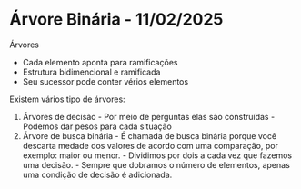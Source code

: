# Árvore Binária - 11/02/2025

Árvores
- Cada elemento aponta para ramificações
- Estrutura bidimencional e ramificada
- Seu sucessor pode conter vérios elementos

Existem vários tipo de árvores:
1. Árvores de decisão - Por meio de perguntas elas são construídas
                      - Podemos dar pesos para cada situação
2. Árvore de busca binária - É chamada de busca binária porque você descarta medade dos valores de acordo com uma comparação, por exemplo: maior ou menor.
						   - Dividimos por dois a cada vez que fazemos uma decisão.
						   - Sempre que dobramos o número de elementos, apenas uma condição de decisão é adicionada.

					  